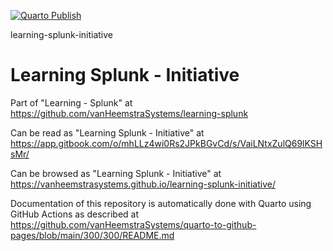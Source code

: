 [![Quarto Publish](https://github.com/vanHeemstraSystems/learning-splunk-initiative/actions/workflows/publish.yml/badge.svg)](https://github.com/vanHeemstraSystems/learning-splunk-initiative/actions/workflows/publish.yml)

learning-splunk-initiative
# Learning Splunk - Initiative

Part of "Learning - Splunk" at https://github.com/vanHeemstraSystems/learning-splunk

Can be read as "Learning Splunk - Initiative" at https://app.gitbook.com/o/mhLLz4wi0Rs2JPkBGvCd/s/VaiLNtxZulQ69lKSHsMr/

Can be browsed as "Learning Splunk - Initiative" at https://vanheemstrasystems.github.io/learning-splunk-initiative/

Documentation of this repository is automatically done with Quarto using GitHub Actions as described at https://github.com/vanHeemstraSystems/quarto-to-github-pages/blob/main/300/300/README.md
